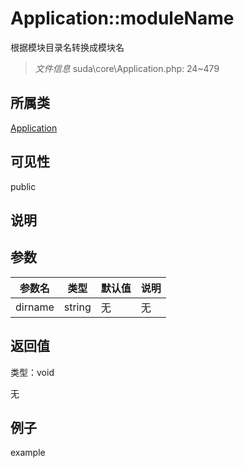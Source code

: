 # Application::moduleName

根据模块目录名转换成模块名

> *文件信息* suda\core\Application.php: 24~479

## 所属类 

[Application](../Application.md)

## 可见性

 public 

## 说明




## 参数


| 参数名 | 类型 | 默认值 | 说明 |
|--------|-----|-------|-------|
| dirname |  string | 无 | 无 |



## 返回值

类型：void

无



## 例子

example